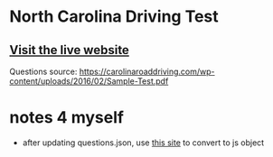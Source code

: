 # North Carolina Driving Test

## [Visit the live website](https://nc-driving-test.vercel.app/)

Questions source: https://carolinaroaddriving.com/wp-content/uploads/2016/02/Sample-Test.pdf

# notes 4 myself

* after updating questions.json, use [this site](https://appdevtools.com/javascript-json-converter) to convert to js object